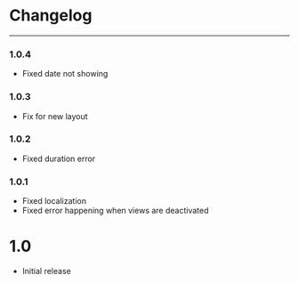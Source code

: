 # Changelog
---

### 1.0.4
- Fixed date not showing

### 1.0.3
- Fix for new layout

### 1.0.2
- Fixed duration error

### 1.0.1
- Fixed localization
- Fixed error happening when views are deactivated

# 1.0
- Initial release
